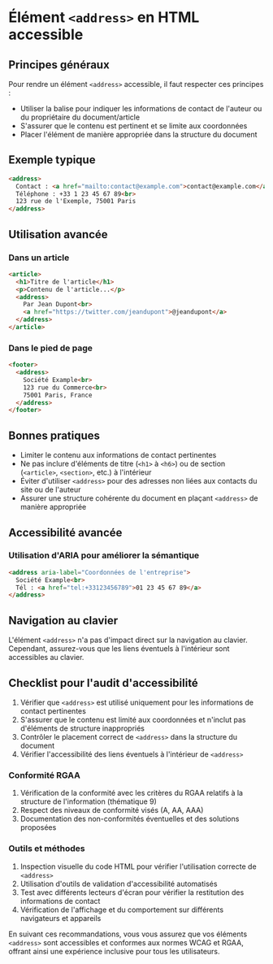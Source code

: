 # Élément `<address>` en HTML accessible

## Principes généraux

Pour rendre un élément `<address>` accessible, il faut respecter ces principes :

- Utiliser la balise pour indiquer les informations de contact de l'auteur ou du propriétaire du document/article
- S'assurer que le contenu est pertinent et se limite aux coordonnées
- Placer l'élément de manière appropriée dans la structure du document

## Exemple typique

```html
<address>
  Contact : <a href="mailto:contact@example.com">contact@example.com</a><br>
  Téléphone : +33 1 23 45 67 89<br>
  123 rue de l'Exemple, 75001 Paris
</address>
```

## Utilisation avancée

### Dans un article

```html
<article>
  <h1>Titre de l'article</h1>
  <p>Contenu de l'article...</p>
  <address>
    Par Jean Dupont<br>
    <a href="https://twitter.com/jeandupont">@jeandupont</a>
  </address>
</article>
```

### Dans le pied de page

```html
<footer>
  <address>
    Société Example<br>
    123 rue du Commerce<br>
    75001 Paris, France
  </address>
</footer>
```

## Bonnes pratiques

- Limiter le contenu aux informations de contact pertinentes
- Ne pas inclure d'éléments de titre (`<h1>` à `<h6>`) ou de section (`<article>`, `<section>`, etc.) à l'intérieur
- Éviter d'utiliser `<address>` pour des adresses non liées aux contacts du site ou de l'auteur
- Assurer une structure cohérente du document en plaçant `<address>` de manière appropriée

## Accessibilité avancée

### Utilisation d'ARIA pour améliorer la sémantique

```html
<address aria-label="Coordonnées de l'entreprise">
  Société Example<br>
  Tél : <a href="tel:+33123456789">01 23 45 67 89</a>
</address>
```

## Navigation au clavier

L'élément `<address>` n'a pas d'impact direct sur la navigation au clavier. Cependant, assurez-vous que les liens éventuels à l'intérieur sont accessibles au clavier.

## Checklist pour l'audit d'accessibilité

1. Vérifier que `<address>` est utilisé uniquement pour les informations de contact pertinentes
2. S'assurer que le contenu est limité aux coordonnées et n'inclut pas d'éléments de structure inappropriés
3. Contrôler le placement correct de `<address>` dans la structure du document
4. Vérifier l'accessibilité des liens éventuels à l'intérieur de `<address>`

### Conformité RGAA

1. Vérification de la conformité avec les critères du RGAA relatifs à la structure de l'information (thématique 9)
2. Respect des niveaux de conformité visés (A, AA, AAA)
3. Documentation des non-conformités éventuelles et des solutions proposées

### Outils et méthodes

1. Inspection visuelle du code HTML pour vérifier l'utilisation correcte de `<address>`
2. Utilisation d'outils de validation d'accessibilité automatisés
3. Test avec différents lecteurs d'écran pour vérifier la restitution des informations de contact
4. Vérification de l'affichage et du comportement sur différents navigateurs et appareils

En suivant ces recommandations, vous vous assurez que vos éléments `<address>` sont accessibles et conformes aux normes WCAG et RGAA, offrant ainsi une expérience inclusive pour tous les utilisateurs.

